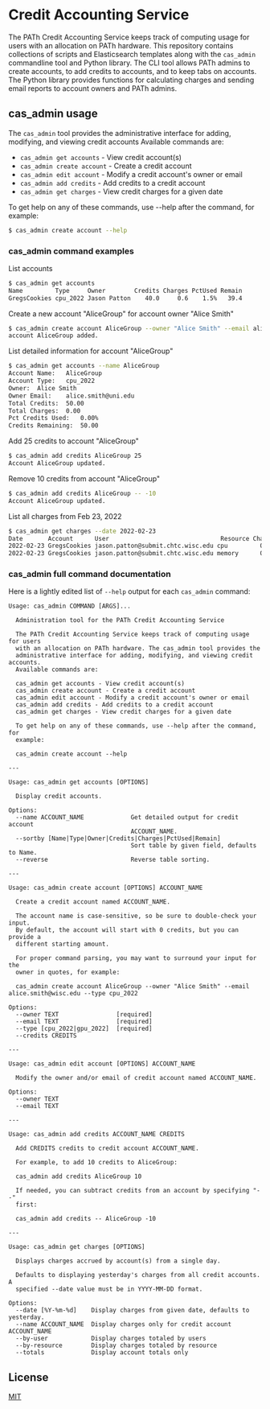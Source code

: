 # Credit Accounting Service

The PATh Credit Accounting Service
keeps track of computing usage
for users with an allocation
on PATh hardware.
This repository contains collections of scripts and Elasticsearch templates
along with the `cas_admin` commandline tool and Python library.
The CLI tool allows PATh admins to create accounts,
to add credits to accounts,
and to keep tabs on accounts.
The Python library provides functions
for calculating charges
and sending email reports to
account owners and PATh admins.

## cas_admin usage

The `cas_admin` tool provides the
administrative interface for adding, modifying, and viewing credit accounts
Available commands are:

* `cas_admin get accounts` - View credit account(s)
* `cas_admin create account` - Create a credit account
* `cas_admin edit account` - Modify a credit account's owner or email
* `cas_admin add credits` - Add credits to a credit account
* `cas_admin get charges` - View credit charges for a given date

To get help on any of these commands, use --help after the command, for example:
```bash
$ cas_admin create account --help
```

### cas_admin command examples

List accounts
```bash
$ cas_admin get accounts
Name         Type     Owner        Credits Charges PctUsed Remain
GregsCookies cpu_2022 Jason Patton    40.0     0.6    1.5%   39.4
```

Create a new account "AliceGroup" for account owner "Alice Smith"
```bash
$ cas_admin create account AliceGroup --owner "Alice Smith" --email alice.smith@uni.edu --type cpu_2022 --credits 50
account AliceGroup added.
```

List detailed information for account "AliceGroup"
```bash
$ cas_admin get accounts --name AliceGroup
Account Name:	AliceGroup
Account Type:	cpu_2022
Owner:	Alice Smith
Owner Email:	alice.smith@uni.edu
Total Credits:	50.00
Total Charges:	0.00
Pct Credits Used:	0.00%
Credits Remaining:	50.00
```

Add 25 credits to account "AliceGroup"
```bash
$ cas_admin add credits AliceGroup 25
Account AliceGroup updated.
```

Remove 10 credits from account "AliceGroup"
```bash
$ cas_admin add credits AliceGroup -- -10
Account AliceGroup updated.
```

List all charges from Feb 23, 2022
```bash
$ cas_admin get charges --date 2022-02-23
Date       Account      User                               Resource Charge
2022-02-23 GregsCookies jason.patton@submit.chtc.wisc.edu cpu         0.4
2022-02-23 GregsCookies jason.patton@submit.chtc.wisc.edu memory      0.0
```

### cas_admin full command documentation

Here is a lightly edited list of `--help` output for each `cas_admin` command:

```
Usage: cas_admin COMMAND [ARGS]...

  Administration tool for the PATh Credit Accounting Service

  The PATh Credit Accounting Service keeps track of computing usage for users
  with an allocation on PATh hardware. The cas_admin tool provides the
  administrative interface for adding, modifying, and viewing credit accounts.
  Available commands are:

  cas_admin get accounts - View credit account(s)
  cas_admin create account - Create a credit account
  cas_admin edit account - Modify a credit account's owner or email
  cas_admin add credits - Add credits to a credit account
  cas_admin get charges - View credit charges for a given date

  To get help on any of these commands, use --help after the command, for
  example:

  cas_admin create account --help

---

Usage: cas_admin get accounts [OPTIONS]

  Display credit accounts.

Options:
  --name ACCOUNT_NAME             Get detailed output for credit account
                                  ACCOUNT_NAME.
  --sortby [Name|Type|Owner|Credits|Charges|PctUsed|Remain]
                                  Sort table by given field, defaults to Name.
  --reverse                       Reverse table sorting.

---

Usage: cas_admin create account [OPTIONS] ACCOUNT_NAME

  Create a credit account named ACCOUNT_NAME.

  The account name is case-sensitive, so be sure to double-check your input.
  By default, the account will start with 0 credits, but you can provide a
  different starting amount.

  For proper command parsing, you may want to surround your input for the
  owner in quotes, for example:

  cas_admin create account AliceGroup --owner "Alice Smith" --email alice.smith@wisc.edu --type cpu_2022

Options:
  --owner TEXT                [required]
  --email TEXT                [required]
  --type [cpu_2022|gpu_2022]  [required]
  --credits CREDITS

---

Usage: cas_admin edit account [OPTIONS] ACCOUNT_NAME

  Modify the owner and/or email of credit account named ACCOUNT_NAME.

Options:
  --owner TEXT
  --email TEXT

---

Usage: cas_admin add credits ACCOUNT_NAME CREDITS

  Add CREDITS credits to credit account ACCOUNT_NAME.

  For example, to add 10 credits to AliceGroup:

  cas_admin add credits AliceGroup 10

  If needed, you can subtract credits from an account by specifying "--"
  first:

  cas_admin add credits -- AliceGroup -10

---

Usage: cas_admin get charges [OPTIONS]

  Displays charges accrued by account(s) from a single day.

  Defaults to displaying yesterday's charges from all credit accounts. A
  specified --date value must be in YYYY-MM-DD format.

Options:
  --date [%Y-%m-%d]    Display charges from given date, defaults to yesterday.
  --name ACCOUNT_NAME  Display charges only for credit account ACCOUNT_NAME
  --by-user            Display charges totaled by users
  --by-resource        Display charges totaled by resource
  --totals             Display account totals only
```

## License
[MIT](https://choosealicense.com/licenses/mit/)